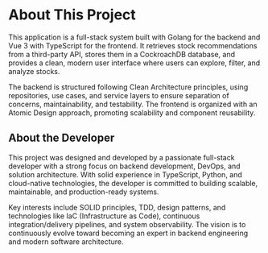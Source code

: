 # About This Project
This application is a full-stack system built with Golang for the backend and Vue 3 with TypeScript for the frontend. It retrieves stock recommendations from a third-party API, stores them in a CockroachDB database, and provides a clean, modern user interface where users can explore, filter, and analyze stocks.

The backend is structured following Clean Architecture principles, using repositories, use cases, and service layers to ensure separation of concerns, maintainability, and testability. The frontend is organized with an Atomic Design approach, promoting scalability and component reusability.

## About the Developer
This project was designed and developed by a passionate full-stack developer with a strong focus on backend development, DevOps, and solution architecture. With solid experience in TypeScript, Python, and cloud-native technologies, the developer is committed to building scalable, maintainable, and production-ready systems.

Key interests include SOLID principles, TDD, design patterns, and technologies like IaC (Infrastructure as Code), continuous integration/delivery pipelines, and system observability. The vision is to continuously evolve toward becoming an expert in backend engineering and modern software architecture.
